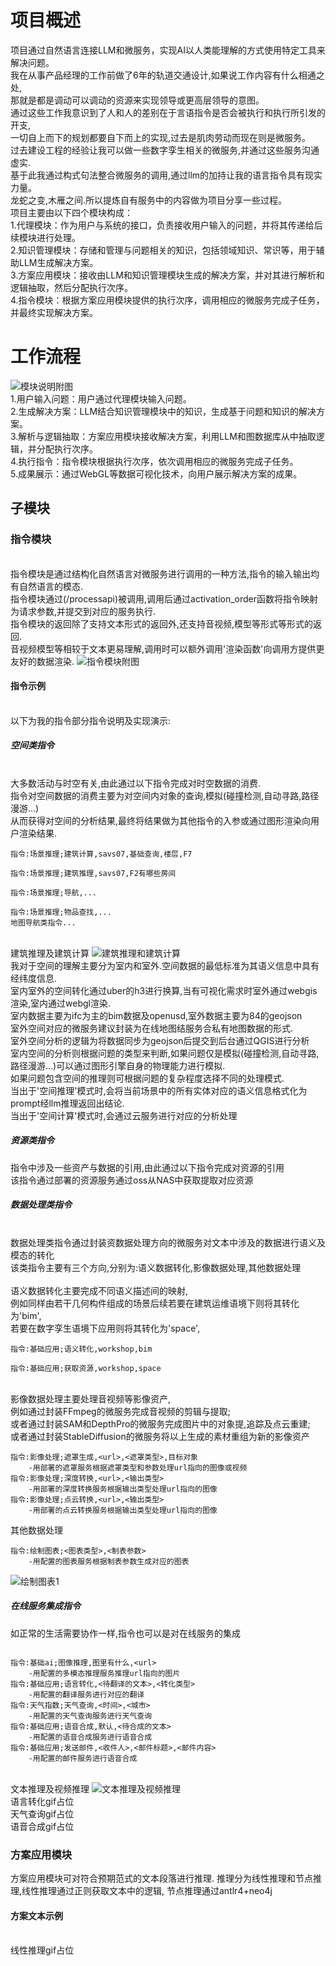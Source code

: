 # 项目概述
项目通过自然语言连接LLM和微服务，实现AI以人类能理解的方式使用特定工具来解决问题。
<br>我在从事产品经理的工作前做了6年的轨道交通设计,如果说工作内容有什么相通之处,
<br>那就是都是调动可以调动的资源来实现领导或更高层领导的意图。
<br>通过这些工作我意识到了人和人的差别在于言语指令是否会被执行和执行所引发的开支,
<br>一切自上而下的规划都要自下而上的实现,过去是肌肉劳动而现在则是微服务。
<br>过去建设工程的经验让我可以做一些数字孪生相关的微服务,并通过这些服务沟通虚实.
<br>基于此我通过构式句法整合微服务的调用,通过llm的加持让我的语言指令具有现实力量。
<br>龙蛇之变,木雁之间.所以提炼自有服务中的内容做为项目分享一些过程。
<br>项目主要由以下四个模块构成：
<br>1.代理模块：作为用户与系统的接口，负责接收用户输入的问题，并将其传递给后续模块进行处理。
<br>2.知识管理模块：存储和管理与问题相关的知识，包括领域知识、常识等，用于辅助LLM生成解决方案。
<br>3.方案应用模块：接收由LLM和知识管理模块生成的解决方案，并对其进行解析和逻辑抽取，然后分配执行次序。
<br>4.指令模块：根据方案应用模块提供的执行次序，调用相应的微服务完成子任务，并最终实现解决方案。
# 工作流程
![模块说明附图](./document/image/daytime_agent_di1.png )
<br>1.用户输入问题：用户通过代理模块输入问题。
<br>2.生成解决方案：LLM结合知识管理模块中的知识，生成基于问题和知识的解决方案。
<br>3.解析与逻辑抽取：方案应用模块接收解决方案，利用LLM和图数据库从中抽取逻辑，并分配执行次序。
<br>4.执行指令：指令模块根据执行次序，依次调用相应的微服务完成子任务。
<br>5.成果展示：通过WebGL等数据可视化技术，向用户展示解决方案的成果。

## 子模块

### 指令模块
<br>指令模块是通过结构化自然语言对微服务进行调用的一种方法,指令的输入输出均有自然语言的模态.
<br>指令模块通过(/processapi)被调用,调用后通过activation_order函数将指令映射为请求参数,并提交到对应的服务执行.
<br>指令模块的返回除了支持文本形式的返回外,还支持音视频,模型等形式等形式的返回.
<br>音视频模型等相较于文本更易理解,调用时可以额外调用'渲染函数'向调用方提供更友好的数据渲染.
![指令模块附图](./document/image/daytime_agent_di2_instructions.png)
#### 指令示例
<br>以下为我的指令部分指令说明及实现演示:
##### 空间类指令
<br>大多数活动与时空有关,由此通过以下指令完成对时空数据的消费.
<br>指令对空间数据的消费主要为对空间内对象的查询,模拟(碰撞检测,自动寻路,路径漫游...)
<br>从而获得对空间的分析结果,最终将结果做为其他指令的入参或通过图形渲染向用户渲染结果.
```
指令:场景推理;建筑计算,savs07,基础查询,楼层,F7

指令:场景推理;建筑推理,savs07,F2有哪些房间

指令:场景推理;导航,...

指令:场景推理;物品查找,...
地图导航类指令...
```
<br>建筑推理及建筑计算
![建筑推理和建筑计算](https://github.com/weihai-limh/daytime_agent/blob/main/document/video/space_process1.gif)
<br>我对于空间的理解主要分为室内和室外.空间数据的最低标准为其语义信息中具有经纬度信息.
<br>室内室外的空间转化通过uber的h3进行换算,当有可视化需求时室外通过webgis渲染,室内通过webgl渲染.
<br>室内数据主要为ifc为主的bim数据及openusd,室外数据主要为84的geojson
<br>室外空间对应的微服务建议封装为在线地图结服务合私有地图数据的形式.
<br>室外空间分析的逻辑为将数据同步为geojson后提交到后台通过QGIS进行分析
<br>室内空间的分析则根据问题的类型来判断,如果问题仅是模拟(碰撞检测,自动寻路,路径漫游...)可以通过图形引擎自身的物理能力进行模拟.
<br>如果问题包含空间的推理则可根据问题的复杂程度选择不同的处理模式.
<br>当出于'空间推理'模式时,会将当前场景中的所有实体对应的语义信息格式化为prompt经llm推理返回出结论.
<br>当出于'空间计算'模式时,会通过云服务进行对应的分析处理

##### 资源类指令
指令中涉及一些资产与数据的引用,由此通过以下指令完成对资源的引用
<br>该指令通过部署的资源服务通过oss从NAS中获取提取对应资源
##### 数据处理类指令

<br>数据处理类指令通过封装资数据处理方向的微服务对文本中涉及的数据进行语义及模态的转化
<br>该类指令主要有三个方向,分别为:语义数据转化,影像数据处理,其他数据处理
<br>
<br>语义数据转化主要完成不同语义描述间的映射,
<br>例如同样由若干几何构件组成的场景后续若要在建筑运维语境下则将其转化为'bim',
<br>若要在数字孪生语境下应用则将其转化为'space',

```
指令:基础应用;语义转化,workshop,bim

指令:基础应用;获取资源,workshop,space
```
<br>影像数据处理主要处理音视频等影像资产,
<br>例如通过封装FFmpeg的微服务完成音视频的剪辑与提取;
<br>或者通过封装SAM和DepthPro的微服务完成图片中的对象提,追踪及点云重建;
<br>或者通过封装StableDiffusion的微服务将以上生成的素材重组为新的影像资产
```
指令:影像处理;遮罩生成,<url>,<遮罩类型>,目标对象
	-用部署的遮罩服务根据遮罩类型和参数处理url指向的图像或视频
指令:影像处理;深度转换,<url>,<输出类型>
	-用部署的深度转换服务根据输出类型处理url指向的图像
指令:影像处理;点云转换,<url>,<输出类型>
	-用部署的点云转换服务根据输出类型处理url指向的图像
```
其他数据处理
```
指令:绘制图表;<图表类型>,<制表参数>
	-用配置的图表服务根据制表参数生成对应的图表
```
![绘制图表1](https://github.com/weihai-limh/daytime_agent/blob/main/document/video/chart1.gif)
##### 在线服务集成指令
如正常的生活需要协作一样,指令也可以是对在线服务的集成

```

指令:基础ai;图像推理,图里有什么,<url>
	-用配置的多模态推理服务推理url指向的图片
指令:基础应用;语言转化,<待翻译的文本>,<转化类型>
	-用配置的翻译服务进行对应的翻译
指令:天气指数;天气查询,<时间>,<城市>
	-用配置的天气查询服务进行天气查询
指令:基础应用;语音合成,默认,<待合成的文本>
	-用配置的语音合成服务进行语音合成
指令:基础应用;发送邮件,<收件人>,<邮件标题>,<邮件内容>
	-用配置的邮件服务进行语音合成
```
<br>文本推理及视频推理
![文本推理及视频推理](https://github.com/weihai-limh/daytime_agent/blob/main/document/video/llm_chat_api.gif)
<br>语言转化gif占位
<br>天气查询gif占位
<br>语音合成gif占位
### 方案应用模块
方案应用模块可对符合预期范式的文本段落进行推理.
推理分为线性推理和节点推理,线性推理通过正则获取文本中的逻辑,
节点推理通过antlr4+neo4j
#### 方案文本示例
<br>线性推理gif占位